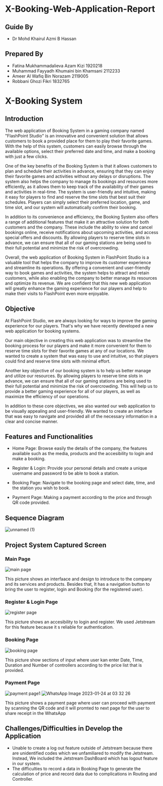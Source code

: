 # X-Booking-Web-Application-Report

## Guide By
- Dr Mohd Khairul Azmi B Hassan

## Prepared By
- Fatina Mukhammadalieva Azam Kizi 1920218
- Muhammad Fayyadh Khumaini bin Khamsani 2112233
- Ameer Al Wafiq Bin Norazam 2119005
- Robbani Ghozi Fikri 1832765 

# X-Booking System

## Introduction
The web application of Booking System in a gaming company named "FlashPoint Studio" is an innovative and convenient solution that allows customers to book a provided place for them to play their favorite games. With the help of this system, customers can easily browse through the available options, select their preferred date and time, and make a booking with just a few clicks. 

One of the key benefits of the Booking System is that it allows customers to plan and schedule their activities in advance, ensuring that they can enjoy their favorite games and activities without any delays or disruptions. The system also helps the company to manage its bookings and resources more efficiently, as it allows them to keep track of the availability of their games and activities in real-time. The system is user-friendly and intuitive, making it easy for players to find and reserve the time slots that best suit their schedules. Players can simply select their preferred location, game, and time slot, and our system will automatically confirm their booking. 

In addition to its convenience and efficiency, the Booking System also offers a range of additional features that make it an attractive solution for both customers and the company. These include the ability to view and cancel bookings online, receive notifications about upcoming activities, and access special offers and discounts. By allowing players to reserve time slots in advance, we can ensure that all of our gaming stations are being used to their full potential and minimize the risk of overcrowding. 

Overall, the web application of Booking System in FlashPoint Studio  is a valuable tool that helps the company to improve its customer experience and streamline its operations. By offering a convenient and user-friendly way to book games and activities, the system helps to attract and retain customers, while also enabling the company to better manage its resources and optimize its revenue. We are confident that this new web application will greatly enhance the gaming experience for our players and help to make their visits to FlashPoint even more enjoyable. 

## Objective
At FlashPoint Studio, we are always looking for ways to improve the gaming experience for our players. That's why we have recently developed a new web application for booking systems.

Our main objective in creating this web application was to streamline the booking process for our players and make it more convenient for them to reserve time slots for their favorite games at any of our locations. We wanted to create a system that was easy to use and intuitive, so that players could find and reserve time slots with minimal effort.

Another key objective of our booking system is to help us better manage and utilize our resources. By allowing players to reserve time slots in advance, we can ensure that all of our gaming stations are being used to their full potential and minimize the risk of overcrowding. This will help us to provide a better gaming experience for all of our players, as well as maximize the efficiency of our operations.

In addition to these core objectives, we also wanted our web application to be visually appealing and user-friendly. We wanted to create an interface that was easy to navigate and provided all of the necessary information in a clear and concise manner.

## Features and Functionalities
- Home Page: Browse easily the details of the company, the features available such as the media, products and the accesibility to login and make a booking.  

- Register & Login: Provide your personal details and create a unique username and password to be able to book a station.

- Booking Page: Navigate to the booking page and select date, time, and the station you wish to book.

- Payment Page: Making a payment according to the price and through QR code provided.

## Sequence Diagram
![unnamed (1)](https://user-images.githubusercontent.com/120077901/214079866-aaf6a43f-4a85-4152-8efb-151ff1d53702.png)

## Project System Captured Screen
### Main Page
![main page](https://user-images.githubusercontent.com/120077901/214209748-ed49f670-b0d0-4db9-9d37-2dd9fd51ff6c.jpg)

This picture shows an interfaace and design to introduce to the company and its services and products. Besides that, It has a navigation button to bring the user to register, login and Booking (for the registered user).

### Register & Login Page
![register page](https://user-images.githubusercontent.com/120077901/214210055-af6a8749-cced-424d-977a-f4145197e05f.jpg)

This picture shows an accesibility to login and register. We used Jetstream for this feature because it s reliable for authentication.

### Booking Page
![booking page](https://user-images.githubusercontent.com/120077901/214209789-696257fb-1458-4938-af72-8eccf5d8cb7d.jpg)

This picture show sections of input where user kan enter Date, Time, Duration and Number of controllers according to the price list that is provided.

### Payment Page
![payment page1](https://user-images.githubusercontent.com/120077901/214209799-e50b917d-a47f-4aad-86f6-4771b621e2ab.jpg)
![WhatsApp Image 2023-01-24 at 03 32 26](https://user-images.githubusercontent.com/120077901/214209815-d8b3bfd9-1a32-406c-b370-b34b22086fd6.jpg)

This picture shows a payment page where user can proceed with payment by scanning the QR code and it will promted to next page for the user to share receipt in the WhatsApp


## Challenges/Difficulties in Develop the Application
- Unable to create a log out feature outside of Jetstream because there are unidentified codes which we unfamiliared to modify the Jetstream. Instead, We included the Jetstream DashBoard which has logout feature in our system.
- The difficulties to record a data in Booking Page to generate the calculation of price and record data due to complications in Routing and Controller. 
